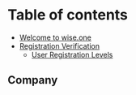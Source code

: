 # Table of contents

* [Welcome to wise.one](README.md)
* [Registration Verification](registration-verification/README.md)
  * [User Registration Levels](registration-verification/authentication-and-user-accounts.md)

## Company

